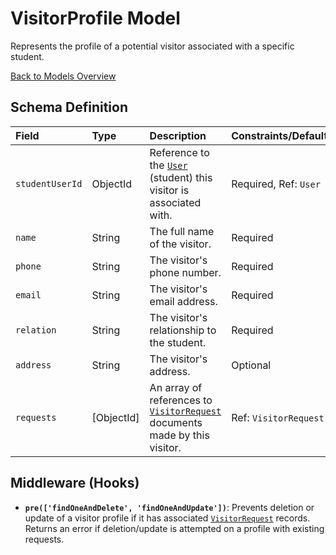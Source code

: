 # VisitorProfile Model

Represents the profile of a potential visitor associated with a specific student.

[Back to Models Overview](README.md)

## Schema Definition

| Field           | Type       | Description                                                                                     | Constraints/Defaults  |
| :-------------- | :--------- | :---------------------------------------------------------------------------------------------- | :-------------------- |
| `studentUserId` | ObjectId   | Reference to the [`User`](User.md) (student) this visitor is associated with.                   | Required, Ref: `User` |
| `name`          | String     | The full name of the visitor.                                                                   | Required              |
| `phone`         | String     | The visitor's phone number.                                                                     | Required              |
| `email`         | String     | The visitor's email address.                                                                    | Required              |
| `relation`      | String     | The visitor's relationship to the student.                                                      | Required              |
| `address`       | String     | The visitor's address.                                                                          | Optional              |
| `requests`      | [ObjectId] | An array of references to [`VisitorRequest`](VisitorRequest.md) documents made by this visitor. | Ref: `VisitorRequest` |

## Middleware (Hooks)

- **`pre(['findOneAndDelete', 'findOneAndUpdate'])`**: Prevents deletion or update of a visitor profile if it has associated [`VisitorRequest`](VisitorRequest.md) records. Returns an error if deletion/update is attempted on a profile with existing requests.
